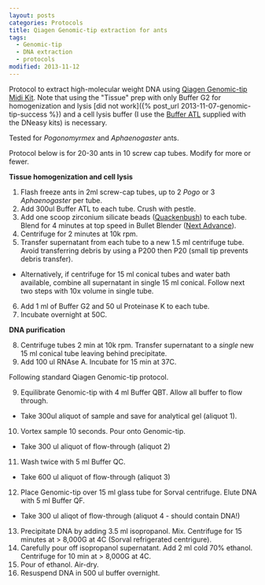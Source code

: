 ```yaml
---
layout: posts
categories: Protocols
title: Qiagen Genomic-tip extraction for ants
tags:
  - Genomic-tip
  - DNA extraction
  - protocols
modified: 2013-11-12
---
```


Protocol to extract high-molecular weight DNA using [Qiagen Genomic-tip Midi Kit](http://www.qiagen.com/products/catalog/sample-technologies/dna-sample-technologies/genomic-dna/blood-and-cell-culture-dna-midi-kit). Note that using the "Tissue" prep with only Buffer G2 for homogenization and lysis [did not work]({% post_url 2013-11-07-genomic-tip-success %}) and a cell lysis buffer (I use the [Buffer ATL](http://www.qiagen.com/products/catalog/lab-essentials-and-accessories/buffer-atl) supplied with the DNeasy kits) is necessary. 

Tested for *Pogonomyrmex* and *Aphaenogaster* ants. 

Protocol below is for 20-30 ants in 10 screw cap tubes. Modify for more or fewer.

**Tissue homogenization and cell lysis**

1) Flash freeze ants in 2ml screw-cap tubes, up to 2 *Pogo* or 3 *Aphaenogaster* per tube. 
2) Add 300ul Buffer ATL to each tube. Crush with pestle.
3) Add one scoop zirconium silicate beads ([Quackenbush](http://www.quackco.com/qbzirc.htm)) to each tube. Blend for 4 minutes at top speed in Bullet Blender ([Next Advance](http://www.nextadvance.com/api/Index.cfm/products.info/c/421/Bullet-Blender)).
4) Centrifuge for 2 minutes at 10k rpm.
5) Transfer supernatant from each tube to a new 1.5 ml centrifuge tube. Avoid transferring debris by using a P200 then P20 (small tip prevents debris transfer).
  - Alternatively, if centrifuge for 15 ml conical tubes and water bath available, combine all supernatant in single 15 ml conical. Follow next two steps with 10x volume in single tube.
6) Add 1 ml of Buffer G2 and 50 ul Proteinase K to each tube.
7) Incubate overnight at 50C.

**DNA purification**

8) Centrifuge tubes 2 min at 10k rpm. Transfer supernatant to a *single* new 15 ml conical tube leaving behind precipitate.
9) Add 100 ul RNAse A. Incubate for 15 min at 37C.

Following standard Qiagen Genomic-tip protocol.

9) Equilibrate Genomic-tip with 4 ml Buffer QBT. Allow all buffer to flow through.
  - Take 300ul aliquot of sample and save for analytical gel (aliquot 1).
10) Vortex sample 10 seconds. Pour onto Genomic-tip.
  - Take 300 ul aliquot of flow-through (aliquot 2)
11) Wash twice with 5 ml Buffer QC.
  - Take 600 ul aliquot of flow-through (aliquot 3)
12) Place Genomic-tip over 15 ml glass tube for Sorval centrifuge. Elute DNA with 5 ml Buffer QF.
  - Take 300 ul aliqot of flow-through (aliquot 4 - should contain DNA!)
13) Precipitate DNA by adding 3.5 ml isopropanol. Mix. Centrifuge for 15 minutes at > 8,000G at 4C (Sorval refrigerated centrigure).
14) Carefully pour off isopropanol supernatant. Add 2 ml cold 70% ethanol. Centrifuge for 10 min at > 8,000G at 4C.
15) Pour of ethanol. Air-dry.
16) Resuspend DNA in 500 ul buffer overnight.

